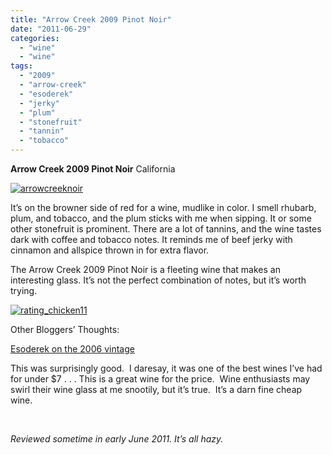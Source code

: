 ```yaml
---
title: "Arrow Creek 2009 Pinot Noir"
date: "2011-06-29"
categories: 
  - "wine"
  - "wine"
tags: 
  - "2009"
  - "arrow-creek"
  - "esoderek"
  - "jerky"
  - "plum"
  - "stonefruit"
  - "tannin"
  - "tobacco"
---
```


**Arrow Creek 2009 Pinot Noir** California

[![](http://s3.amazonaws.com/thegourmez-wpmedia/2011/06/arrowcreeknoir.jpg "arrowcreeknoir")](http://s3.amazonaws.com/thegourmez-wpmedia/2011/06/arrowcreeknoir.jpg)

It’s on the browner side of red for a wine, mudlike in color. I smell rhubarb, plum, and tobacco, and the plum sticks with me when sipping. It or some other stonefruit is prominent. There are a lot of tannins, and the wine tastes dark with coffee and tobacco notes. It reminds me of beef jerky with cinnamon and allspice thrown in for extra flavor.

The Arrow Creek 2009 Pinot Noir is a fleeting wine that makes an interesting glass. It’s not the perfect combination of notes, but it’s worth trying.

[![](http://s3.amazonaws.com/thegourmez-wpmedia/2009/02/rating_chicken11.gif "rating_chicken11")](http://s3.amazonaws.com/thegourmez-wpmedia/2009/02/rating_chicken11.gif)

Other Bloggers’ Thoughts:

[Esoderek on the 2006 vintage](http://www.esoderek.com/blog/?p=658)

This was surprisingly good.  I daresay, it was one of the best wines I’ve had for under $7 . . . This is a great wine for the price.  Wine enthusiasts may swirl their wine glass at me snootily, but it’s true.  It’s a darn fine cheap wine.

 

_Reviewed sometime in early June 2011. It’s all hazy._
